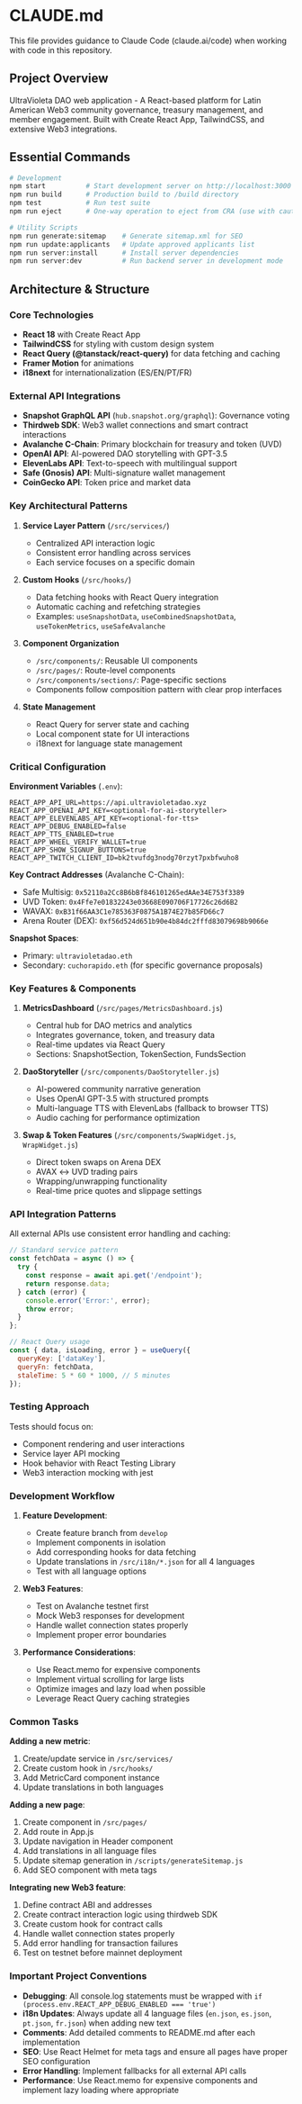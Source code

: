 # CLAUDE.md

This file provides guidance to Claude Code (claude.ai/code) when working with code in this repository.

## Project Overview

UltraVioleta DAO web application - A React-based platform for Latin American Web3 community governance, treasury management, and member engagement. Built with Create React App, TailwindCSS, and extensive Web3 integrations.

## Essential Commands

```bash
# Development
npm start          # Start development server on http://localhost:3000
npm run build      # Production build to /build directory
npm test           # Run test suite
npm run eject      # One-way operation to eject from CRA (use with caution)

# Utility Scripts
npm run generate:sitemap    # Generate sitemap.xml for SEO
npm run update:applicants   # Update approved applicants list
npm run server:install      # Install server dependencies
npm run server:dev          # Run backend server in development mode
```

## Architecture & Structure

### Core Technologies
- **React 18** with Create React App
- **TailwindCSS** for styling with custom design system
- **React Query (@tanstack/react-query)** for data fetching and caching
- **Framer Motion** for animations
- **i18next** for internationalization (ES/EN/PT/FR)

### External API Integrations
- **Snapshot GraphQL API** (`hub.snapshot.org/graphql`): Governance voting
- **Thirdweb SDK**: Web3 wallet connections and smart contract interactions
- **Avalanche C-Chain**: Primary blockchain for treasury and token (UVD)
- **OpenAI API**: AI-powered DAO storytelling with GPT-3.5
- **ElevenLabs API**: Text-to-speech with multilingual support
- **Safe (Gnosis) API**: Multi-signature wallet management
- **CoinGecko API**: Token price and market data

### Key Architectural Patterns

1. **Service Layer Pattern** (`/src/services/`)
   - Centralized API interaction logic
   - Consistent error handling across services
   - Each service focuses on a specific domain

2. **Custom Hooks** (`/src/hooks/`)
   - Data fetching hooks with React Query integration
   - Automatic caching and refetching strategies
   - Examples: `useSnapshotData`, `useCombinedSnapshotData`, `useTokenMetrics`, `useSafeAvalanche`

3. **Component Organization**
   - `/src/components/`: Reusable UI components
   - `/src/pages/`: Route-level components
   - `/src/components/sections/`: Page-specific sections
   - Components follow composition pattern with clear prop interfaces

4. **State Management**
   - React Query for server state and caching
   - Local component state for UI interactions
   - i18next for language state management

### Critical Configuration

**Environment Variables** (`.env`):
```env
REACT_APP_API_URL=https://api.ultravioletadao.xyz
REACT_APP_OPENAI_API_KEY=<optional-for-ai-storyteller>
REACT_APP_ELEVENLABS_API_KEY=<optional-for-tts>
REACT_APP_DEBUG_ENABLED=false
REACT_APP_TTS_ENABLED=true
REACT_APP_WHEEL_VERIFY_WALLET=true
REACT_APP_SHOW_SIGNUP_BUTTONS=true
REACT_APP_TWITCH_CLIENT_ID=bk2tvufdg3nodg70rzyt7pxbfwuho8
```

**Key Contract Addresses** (Avalanche C-Chain):
- Safe Multisig: `0x52110a2Cc8B6bBf846101265edAAe34E753f3389`
- UVD Token: `0x4Ffe7e01832243e03668E090706F17726c26d6B2`
- WAVAX: `0xB31f66AA3C1e785363F0875A1B74E27b85FD66c7`
- Arena Router (DEX): `0xf56d524d651b90e4b84dc2fffd83079698b9066e`

**Snapshot Spaces**:
- Primary: `ultravioletadao.eth`
- Secondary: `cuchorapido.eth` (for specific governance proposals)

### Key Features & Components

1. **MetricsDashboard** (`/src/pages/MetricsDashboard.js`)
   - Central hub for DAO metrics and analytics
   - Integrates governance, token, and treasury data
   - Real-time updates via React Query
   - Sections: SnapshotSection, TokenSection, FundsSection

2. **DaoStoryteller** (`/src/components/DaoStoryteller.js`)
   - AI-powered community narrative generation
   - Uses OpenAI GPT-3.5 with structured prompts
   - Multi-language TTS with ElevenLabs (fallback to browser TTS)
   - Audio caching for performance optimization

3. **Swap & Token Features** (`/src/components/SwapWidget.js`, `WrapWidget.js`)
   - Direct token swaps on Arena DEX
   - AVAX ↔ UVD trading pairs
   - Wrapping/unwrapping functionality
   - Real-time price quotes and slippage settings

### API Integration Patterns

All external APIs use consistent error handling and caching:
```javascript
// Standard service pattern
const fetchData = async () => {
  try {
    const response = await api.get('/endpoint');
    return response.data;
  } catch (error) {
    console.error('Error:', error);
    throw error;
  }
};

// React Query usage
const { data, isLoading, error } = useQuery({
  queryKey: ['dataKey'],
  queryFn: fetchData,
  staleTime: 5 * 60 * 1000, // 5 minutes
});
```

### Testing Approach

Tests should focus on:
- Component rendering and user interactions
- Service layer API mocking
- Hook behavior with React Testing Library
- Web3 interaction mocking with jest

### Development Workflow

1. **Feature Development**:
   - Create feature branch from `develop`
   - Implement components in isolation
   - Add corresponding hooks for data fetching
   - Update translations in `/src/i18n/*.json` for all 4 languages
   - Test with all language options

2. **Web3 Features**:
   - Test on Avalanche testnet first
   - Mock Web3 responses for development
   - Handle wallet connection states properly
   - Implement proper error boundaries

3. **Performance Considerations**:
   - Use React.memo for expensive components
   - Implement virtual scrolling for large lists
   - Optimize images and lazy load when possible
   - Leverage React Query caching strategies

### Common Tasks

**Adding a new metric**:
1. Create/update service in `/src/services/`
2. Create custom hook in `/src/hooks/`
3. Add MetricCard component instance
4. Update translations in both languages

**Adding a new page**:
1. Create component in `/src/pages/`
2. Add route in App.js
3. Update navigation in Header component
4. Add translations in all language files
5. Update sitemap generation in `/scripts/generateSitemap.js`
6. Add SEO component with meta tags

**Integrating new Web3 feature**:
1. Define contract ABI and addresses
2. Create contract interaction logic using thirdweb SDK
3. Create custom hook for contract calls
4. Handle wallet connection states properly
5. Add error handling for transaction failures
6. Test on testnet before mainnet deployment

### Important Project Conventions

- **Debugging**: All console.log statements must be wrapped with `if (process.env.REACT_APP_DEBUG_ENABLED === 'true')`
- **i18n Updates**: Always update all 4 language files (`en.json`, `es.json`, `pt.json`, `fr.json`) when adding new text
- **Comments**: Add detailed comments to README.md after each implementation
- **SEO**: Use React Helmet for meta tags and ensure all pages have proper SEO configuration
- **Error Handling**: Implement fallbacks for all external API calls
- **Performance**: Use React.memo for expensive components and implement lazy loading where appropriate